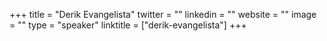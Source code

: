 +++
title = "Derik Evangelista"
twitter = ""
linkedin = ""
website = ""
image = ""
type = "speaker"
linktitle = ["derik-evangelista"]
+++

